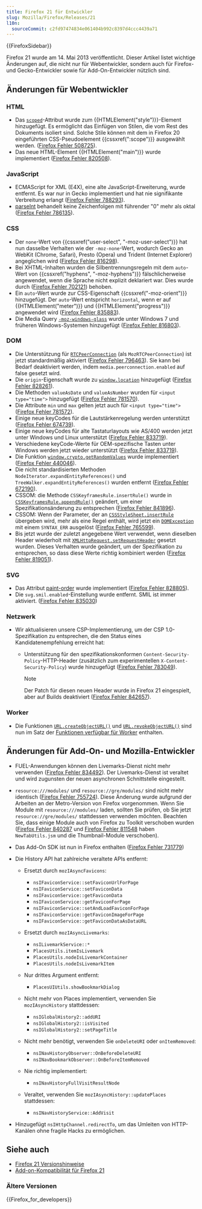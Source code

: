 ```yaml
---
title: Firefox 21 für Entwickler
slug: Mozilla/Firefox/Releases/21
l10n:
  sourceCommit: c2fd97474834e061404b992c8397d4ccc4439a71
---
```


{{FirefoxSidebar}}

Firefox 21 wurde am 14. Mai 2013 veröffentlicht. Dieser Artikel listet wichtige Änderungen auf, die nicht nur für Webentwickler, sondern auch für Firefox- und Gecko-Entwickler sowie für Add-On-Entwickler nützlich sind.

## Änderungen für Webentwickler

### HTML

- Das [`scoped`](/de/docs/Web/HTML/Element/style#scoped)-Attribut wurde zum {{HTMLElement("style")}}-Element hinzugefügt. Es ermöglicht das Einfügen von Stilen, die vom Rest des Dokuments isoliert sind. Solche Stile können mit dem in Firefox 20 eingeführten CSS-Pseudoelement {{cssxref(":scope")}} ausgewählt werden. ([Firefox Fehler 508725](https://bugzil.la/508725)).
- Das neue HTML-Element {{HTMLElement("main")}} wurde implementiert ([Firefox Fehler 820508](https://bugzil.la/820508)).

### JavaScript

- ECMAScript for XML (E4X), eine alte JavaScript-Erweiterung, wurde entfernt. Es war nur in Gecko implementiert und hat nie signifikante Verbreitung erlangt ([Firefox Fehler 788293](https://bugzil.la/788293)).
- [parseInt](/de/docs/Web/JavaScript/Reference/Global_Objects/parseInt) behandelt keine Zeichenfolgen mit führender "0" mehr als oktal ([Firefox Fehler 786135](https://bugzil.la/786135)).

### CSS

- Der `none`-Wert von {{cssxref("user-select", "-moz-user-select")}} hat nun dasselbe Verhalten wie der `-moz-none`-Wert, wodurch Gecko an WebKit (Chrome, Safari), Presto (Opera) und Trident (Internet Explorer) angeglichen wird ([Firefox Fehler 816298](https://bugzil.la/816298)).
- Bei XHTML-Inhalten wurden die Silbentrennungsregeln mit dem `auto`-Wert von {{cssxref("hyphens", "-moz-hyphens")}} fälschlicherweise angewendet, wenn die Sprache nicht explizit deklariert war. Dies wurde durch ([Firefox Fehler 702121](https://bugzil.la/702121)) behoben.
- Ein `auto`-Wert wurde zur CSS-Eigenschaft {{cssxref("-moz-orient")}} hinzugefügt. Der `auto`-Wert entspricht `horizontal`, wenn er auf {{HTMLElement("meter")}} und {{HTMLElement("progress")}} angewendet wird ([Firefox Fehler 835883](https://bugzil.la/835883)).
- Die Media Query [`-moz-windows-glass`](/de/docs/Web/CSS/CSS_media_queries/Using_media_queries#-moz-windows-glass) wurde unter Windows 7 und früheren Windows-Systemen hinzugefügt ([Firefox Fehler 816803](https://bugzil.la/816803)).

### DOM

- Die Unterstützung für [`RTCPeerConnection`](/de/docs/Web/API/RTCPeerConnection) (als `MozRTCPeerConnection`) ist jetzt standardmäßig aktiviert ([Firefox Fehler 796463](https://bugzil.la/796463)). Sie kann bei Bedarf deaktiviert werden, indem `media.peerconnection.enabled` auf false gesetzt wird.
- Die `origin`-Eigenschaft wurde zu [`window.location`](/de/docs/Web/API/Window/location) hinzugefügt ([Firefox Fehler 828261](https://bugzil.la/828261)).
- Die Methoden `valueAsDate` und `valueAsNumber` wurden für `<input type="time">` hinzugefügt ([Firefox Fehler 781570](https://bugzil.la/781570)).
- Die Attribute `min` und `max` gelten jetzt auch für `<input type="time">` ([Firefox Fehler 781572](https://bugzil.la/781572)).
- Einige neue keyCodes für die Lautstärkenregelung werden unterstützt ([Firefox Fehler 674739](https://bugzil.la/674739)).
- Einige neue keyCodes für alte Tastaturlayouts wie AS/400 werden jetzt unter Windows und Linux unterstützt ([Firefox Fehler 833719](https://bugzil.la/833719)).
- Verschiedene keyCode-Werte für OEM-spezifische Tasten unter Windows werden jetzt wieder unterstützt ([Firefox Fehler 833719](https://bugzil.la/833719)).
- Die Funktion [`window.crypto.getRandomValues`](/de/docs/Web/API/Crypto/getRandomValues) wurde implementiert ([Firefox Fehler 440046](https://bugzil.la/440046)).
- Die nicht standardisierten Methoden `NodeIterator.expandEntityReferences()` und `TreeWalker.expandEntityReferences()` wurden entfernt ([Firefox Fehler 672190](https://bugzil.la/672190)).
- CSSOM: die Methode `CSSKeyframesRule.insertRule()` wurde in [`CSSKeyframesRule.appendRule()`](/de/docs/Web/API/CSSKeyframesRule/appendRule) geändert, um einer Spezifikationsänderung zu entsprechen ([Firefox Fehler 841896](https://bugzil.la/841896)).
- CSSOM: Wenn der Parameter, der an [`CSSStyleSheet.insertRule`](/de/docs/Web/API/CSSStyleSheet/insertRule) übergeben wird, mehr als eine Regel enthält, wird jetzt ein [`DOMException`](/de/docs/Web/API/DOMException) mit einem `SYNTAX_ERR` ausgelöst ([Firefox Fehler 765599](https://bugzil.la/765599)).
- Bis jetzt wurde der zuletzt angegebene Wert verwendet, wenn dieselben Header wiederholt mit [`XMLHttpRequest.setRequestHeader`](/de/docs/Web/API/XMLHttpRequest#setrequestheader) gesetzt wurden. Dieses Verhalten wurde geändert, um der Spezifikation zu entsprechen, so dass diese Werte richtig kombiniert werden ([Firefox Fehler 819051](https://bugzil.la/819051)).

### SVG

- Das Attribut [paint-order](/de/docs/Web/SVG/Reference/Attribute/paint-order) wurde implementiert ([Firefox Fehler 828805](https://bugzil.la/828805)).
- Die `svg.smil.enabled`-Einstellung wurde entfernt. SMIL ist immer aktiviert. ([Firefox Fehler 835030](https://bugzil.la/835030))

### Netzwerk

- Wir aktualisieren unsere CSP-Implementierung, um der CSP 1.0-Spezifikation zu entsprechen, die den Status eines Kandidatenempfehlung erreicht hat:

  - Unterstützung für den spezifikationskonformen `Content-Security-Policy`-HTTP-Header (zusätzlich zum experimentellen `X-Content-Security-Policy`) wurde hinzugefügt ([Firefox Fehler 783049](https://bugzil.la/783049)).
    > [!NOTE]
    > Der Patch für diesen neuen Header wurde in Firefox 21 eingespielt, aber auf Builds deaktiviert ([Firefox Fehler 842657](https://bugzil.la/842657)).

### Worker

- Die Funktionen [`URL.createObjectURL()`](/de/docs/Web/API/URL/createObjectURL_static) und [`URL.revokeObjectURL()`](/de/docs/Web/API/URL/revokeObjectURL_static) sind nun im Satz der [Funktionen verfügbar für Worker](/de/docs/Web/API/Web_Workers_API/Functions_and_classes_available_to_workers) enthalten.

## Änderungen für Add-On- und Mozilla-Entwickler

- FUEL-Anwendungen können den Livemarks-Dienst nicht mehr verwenden ([Firefox Fehler 834492](https://bugzil.la/834492)). Der Livemarks-Dienst ist veraltet und wird zugunsten der neuen asynchronen Schnittstelle eingestellt.
- `resource:///modules/` und `resource://gre/modules/` sind nicht mehr identisch ([Firefox Fehler 755724](https://bugzil.la/755724)). Diese Änderung wurde aufgrund der Arbeiten an der Metro-Version von Firefox vorgenommen. Wenn Sie Module mit `resource:///modules/` laden, sollten Sie prüfen, ob Sie jetzt `resource://gre/modules/` stattdessen verwenden möchten. Beachten Sie, dass einige Module auch von Firefox zu Toolkit verschoben wurden ([Firefox Fehler 840287](https://bugzil.la/840287) und [Firefox Fehler 811548](https://bugzil.la/811548) haben `NewTabUtils.jsm` und die Thumbnail-Module verschoben).
- Das Add-On SDK ist nun in Firefox enthalten ([Firefox Fehler 731779](https://bugzil.la/731779))
- Die History API hat zahlreiche veraltete APIs entfernt:

  - Ersetzt durch `mozIAsyncFavicons`:

    - `nsIFaviconService::setFaviconUrlForPage`
    - `nsIFaviconService::setFaviconData`
    - `nsIFaviconService::getFaviconData`
    - `nsIFaviconService::getFaviconForPage`
    - `nsIFaviconService::setAndLoadFaviconForPage`
    - `nsIFaviconService::getFaviconImageForPage`
    - `nsIFaviconService::getFaviconDataAsDataURL`

  - Ersetzt durch `mozIAsyncLivemarks`:

    - `nsILivemarkService::*`
    - `PlacesUtils.itemIsLivemark`
    - `PlacesUtils.nodeIsLivemarkContainer`
    - `PlacesUtils.nodeIsLivemarkItem`

  - Nur drittes Argument entfernt:

    - `PlacesUIUtils.showBookmarkDialog`

  - Nicht mehr von Places implementiert, verwenden Sie `mozIAsyncHistory` stattdessen:

    - `nsIGlobalHistory2::addURI`
    - `nsIGlobalHistory2::isVisited`
    - `nsIGlobalHistory2::setPageTitle`

  - Nicht mehr benötigt, verwenden Sie `onDeleteURI` oder `onItemRemoved`:

    - `nsINavHistoryObserver::OnBeforeDeleteURI`
    - `nsINavBookmarkObserver::OnBeforeItemRemoved`

  - Nie richtig implementiert:

    - `nsINavHistoryFullVisitResultNode`

  - Veraltet, verwenden Sie `mozIAsyncHistory::updatePlaces` stattdessen:

    - `nsINavHistoryService::AddVisit`

- Hinzugefügt `nsIHttpChannel.redirectTo`, um das Umleiten von HTTP-Kanälen ohne fragile Hacks zu ermöglichen.

## Siehe auch

- [Firefox 21 Versionshinweise](https://website-archive.mozilla.org/www.mozilla.org/firefox_releasenotes/en-us/firefox/21.0/releasenotes/)
- [Add-on-Kompatibilität für Firefox 21](https://blog.mozilla.org/addons/2013/04/26/compatibility-for-firefox-21/)

### Ältere Versionen

{{Firefox_for_developers}}
